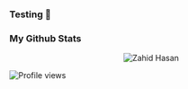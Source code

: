 ### Testing 👋

### My Github Stats
<p align="center"> <img src="https://github-readme-stats.vercel.app/api?username=zahidhasanpapon&show_icons=true&count_private=true&theme=dark" alt="Zahid Hasan" />





![Profile views](https://gpvc.arturio.dev/zahidhasanpapon)


<!--
I’m currently working on my personal site 🌐
Always learning Data Structes and Algorithms 📚
-->

<!--
Here are some ideas to get you started:

- 🔭 I’m currently working on ...
- 🌱 I’m currently learning ...
- 👯 I’m looking to collaborate on ...
- 🤔 I’m looking for help with ...
- 💬 Ask me about ...
- 📫 How to reach me: ...
- 😄 Pronouns: ...
- ⚡ Fun fact: ...
-->
